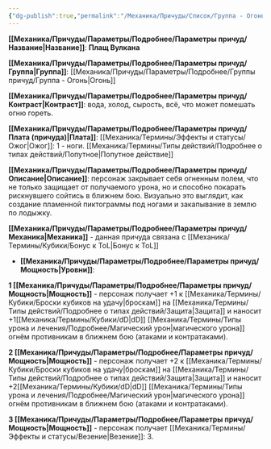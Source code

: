 ```yaml
---
{"dg-publish":true,"permalink":"/Механика/Причуды/Список/Группа - Огонь/Плащ Вулкана/","noteIcon":"","created":"2025-09-07T13:19:22.315+03:00","updated":"2025-09-11T14:07:32.972+03:00"}
---
```




**[[Механика/Причуды/Параметры/Подробнее/Параметры причуд/Название\|Название]]**: **Плащ Вулкана**

**[[Механика/Причуды/Параметры/Подробнее/Параметры причуд/Группа\|Группа]]**: [[Механика/Причуды/Параметры/Подробнее/Группы причуд/Группа - Огонь\|Огонь]] 

**[[Механика/Причуды/Параметры/Подробнее/Параметры причуд/Контраст\|Контраст]]**: вода, холод, сырость, всё, что может помешать огню гореть. 

**[[Механика/Причуды/Параметры/Подробнее/Параметры причуд/Плата (причуда)\|Плата]]**: [[Механика/Термины/Эффекты и статусы/Ожог\|Ожог]]: 1 - ноги. [[Механика/Термины/Типы действий/Подробнее о типах действий/Попутное\|Попутное действие]]

**[[Механика/Причуды/Параметры/Подробнее/Параметры причуд/Описание\|Описание]]**:  персонаж закрывает себя огненным полем, что не только защищает от получаемого урона, но и способно покарать рискнувшего сойтись в ближнем бою. Визуально это выглядит, как создание пламенной пиктограммы под ногами и закапывание в землю по лодыжку. 

**[[Механика/Причуды/Параметры/Подробнее/Параметры причуд/Механика\|Механика]]** - данная причуда связана с [[Механика/Термины/Кубики/Бонус к ToL\|Бонус к ToL]]


- **[[Механика/Причуды/Параметры/Подробнее/Параметры причуд/Мощность\|Уровни]]**:

**1 [[Механика/Причуды/Параметры/Подробнее/Параметры причуд/Мощность\|Мощность]]** - персонаж получает +1 к [[Механика/Термины/Кубики/Броски кубиков на удачу\|броскам]] на [[Механика/Термины/Типы действий/Подробнее о типах действий/Защита\|Защита]] и наносит +1[[Механика/Термины/Кубики/dD\|dD]] [[Механика/Термины/Типы урона и лечения/Подробнее/Магический урон\|магического урона]] огнём противникам в ближнем бою (атаками и контратаками).

**2 [[Механика/Причуды/Параметры/Подробнее/Параметры причуд/Мощность\|Мощность]]** - персонаж получает +2 к [[Механика/Термины/Кубики/Броски кубиков на удачу\|броскам]] на [[Механика/Термины/Типы действий/Подробнее о типах действий/Защита\|Защита]] и наносит +2[[Механика/Термины/Кубики/dD\|dD]] [[Механика/Термины/Типы урона и лечения/Подробнее/Магический урон\|магического урона]] огнём противникам в ближнем бою (атаками и контратаками).

**3 [[Механика/Причуды/Параметры/Подробнее/Параметры причуд/Мощность\|Мощность]]** - персонаж получает [[Механика/Термины/Эффекты и статусы/Везение\|Везение]]: 3.